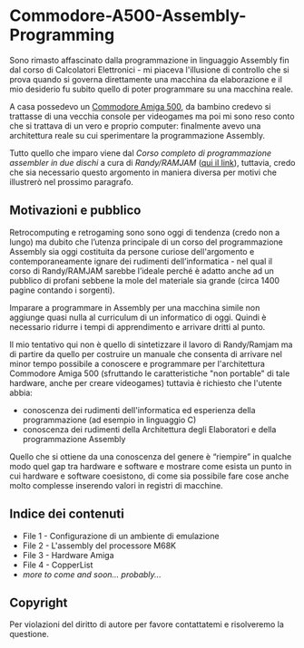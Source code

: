 # Commodore-A500-Assembly-Programming
Sono rimasto affascinato dalla programmazione in linguaggio Assembly fin dal corso di Calcolatori Elettronici - mi piaceva l'illusione di controllo che si prova quando si governa direttamente una macchina da elaborazione e il mio desiderio fu subito quello di poter programmare su una macchina reale.

A casa possedevo un [Commodore Amiga 500](https://cinosarge.altervista.org/restauro-del-commodore-amiga-500/), da bambino credevo si trattasse di una vecchia console per videogames ma poi mi sono reso conto che si trattava di un vero e proprio computer: finalmente avevo una architettura reale su cui sperimentare la programmazione Assembly.

Tutto quello che imparo viene dal _Corso completo di programmazione assembler in due dischi_ a cura di _Randy/RAMJAM_ ([qui il link](http://corsodiassembler.ramjam.it/)), tuttavia, credo che sia necessario questo argomento in maniera diversa per motivi che illustrerò nel prossimo paragrafo.

## Motivazioni e pubblico
Retrocomputing e retrogaming sono sono oggi di tendenza (credo non a lungo) ma dubito che l’utenza principale di un corso del programmazione Assembly sia oggi costituita da persone curiose dell'argomento e contemporaneamente ignare dei rudimenti dell’informatica - nel qual il corso di Randy/RAMJAM sarebbe l’ideale perché è adatto anche ad un pubblico di profani sebbene la mole del materiale sia grande (circa 1400 pagine contando i sorgenti).

Imparare a programmare in Assembly per una macchina simile non aggiunge quasi nulla al curriculum di un informatico di oggi. Quindi è necessario ridurre i tempi di apprendimento e arrivare dritti al punto.

Il mio tentativo qui non è quello di sintetizzare il lavoro di Randy/Ramjam ma di partire da quello per costruire un manuale che consenta di arrivare nel minor tempo possibile a conoscere e programmare per l'architettura Commodore Amiga 500 (sfruttando le caratteristiche "non portable" di tale hardware, anche per creare videogames) tuttavia è richiesto che l'utente abbia:
- conoscenza dei rudimenti dell'informatica ed esperienza della programmazione (ad esempio in linguaggio C)
- conoscenza dei rudimenti della Architettura degli Elaboratori e della programmazione Assembly

Quello che si ottiene da una conoscenza del genere è “riempire” in qualche modo quel gap tra hardware e software e mostrare come esista un punto in cui hardware e software coesistono, di come sia possibile fare cose anche molto complesse inserendo valori in registri di macchine.

## Indice dei contenuti
- File 1 - Configurazione di un ambiente di emulazione
- File 2 - L'assembly del processore M68K
- File 3 - Hardware Amiga
- File 4 - CopperList
- _more to come and soon... probably..._

## Copyright
Per violazioni del diritto di autore per favore contattatemi e risolveremo la questione.
